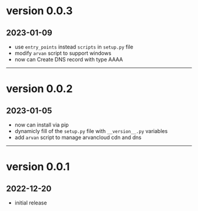 
# version 0.0.3
## 2023-01-09
- use `entry_points` instead `scripts` in `setup.py` file
- modify `arvan` script to support windows
- now can Create DNS record with type AAAA

---
# version 0.0.2
## 2023-01-05
- now can install via pip
- dynamicly fill of the `setup.py` file with `__version__.py` variables
- add `arvan` script to manage arvancloud cdn and dns

---
# version 0.0.1
## 2022-12-20
- initial release
